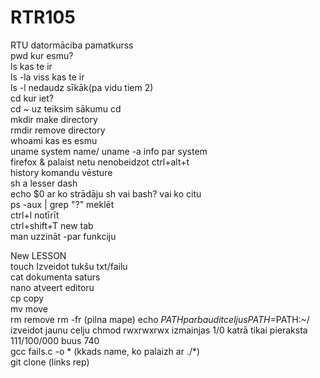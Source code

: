 # RTR105
RTU datormāciba pamatkurss    
pwd                 kur esmu?  
ls                  kas te ir  
ls -la              viss kas te ir  
ls -l               nedaudz sīkāk(pa vidu tiem 2)  
cd                  kur iet?  
cd ~                uz teiksim sākumu     cd   
mkdir               make directory  
rmdir               remove directory  
whoami              kas es esmu  
uname               system name/      uname -a   info par system  
firefox &           palaist netu nenobeidzot ctrl+alt+t  
history             komandu vēsture  
sh                  a lesser dash  
echo $0             ar ko strādāju sh vai bash? vai ko citu  
ps -aux | grep "?"  meklēt   
ctrl+l              notīrīt  
ctrl+shift+T        new tab  
man                 uzzināt -par funkciju  

New LESSON     
touch               Izveidot tukšu txt/failu  
cat                 dokumenta saturs  
nano                atveert editoru  
cp                  copy  
mv                  move  
rm                  remove  rm -fr (pilna mape)
echo $PATH          parbaudit celjus  
PATH=$PATH:~/       izveidot jaunu celju
chmod               rwxrwxrwx izmainjas 1/0 katrā tikai pieraksta 111/100/000 buus 740   
gcc fails.c -o *    (kkads name, ko palaizh ar ./*)  
git clone (links rep)

